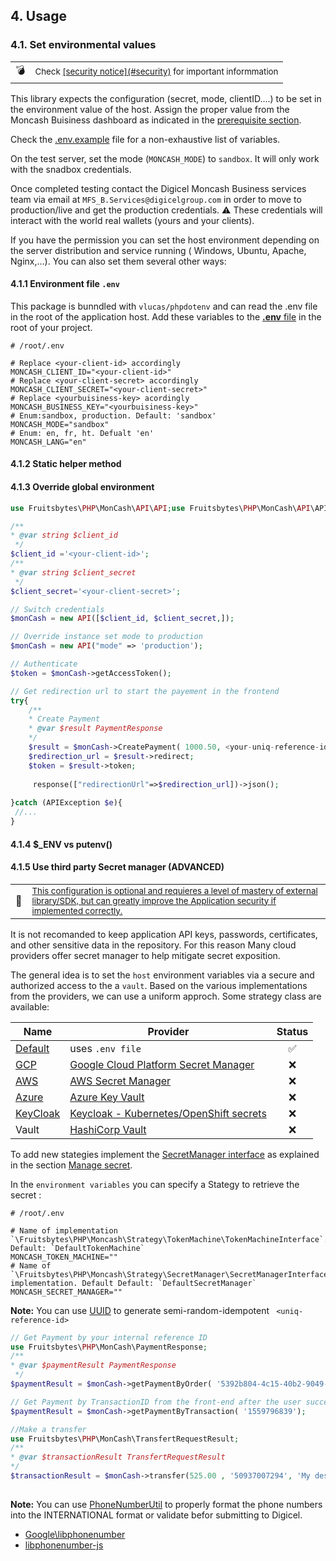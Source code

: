 
<div id="usage"></div>

## 4. Usage


<div id="env"></div> 

### 4.1. Set environmental values

<table>
    <tr>
        <td>💣</td>
        <td>
            <small>Check <u>[security notice](#security)</u> for important informmation</small>
        </td>
    </tr>
</table>


This library expects the configuration (secret, mode, clientID....) to be set in the environment value of the host.
Assign the proper value from the Moncash Buisiness dashboard as indicated in the [prerequisite section](#prerequisite).

Check the [.env.example](./.env.example) file for a non-exhaustive list of variables.

On the test server, set the mode (`MONCASH_MODE`) to `sandbox`. It will only work with the snadbox credentials.

Once completed testing contact the Digicel Moncash Business services team via email at `MFS_B.Services@digicelgroup.com`
in order to move to production/live and get the production credentials. ⚠ These credentials will interact with the world
real wallets (yours and your clients).

If you have the permission you can set the host environment depending on the server distribution and service running (
Windows, Ubuntu, Apache, Nginx,...). You can also set them several other ways:


<div id="env-file"></div> 

#### 4.1.1 Environment file `.env`

This package is bunndled with `vlucas/phpdotenv` and can read the .env file in the root of the application host. Add
these variables to the <a href="https://docs.docker.com/compose/env-file/" target="_blank"><b>.env</b>
file</a> in the root of your project.

```shell
# /root/.env

# Replace <your-client-id> accordingly
MONCASH_CLIENT_ID="<your-client-id>"
# Replace <your-client-secret> accordingly
MONCASH_CLIENT_SECRET="<your-client-secret>"
# Replace <yourbuisiness-key> acordingly
MONCASH_BUSINESS_KEY="<yourbuisiness-key>"
# Enum:sandbox, production. Default: 'sandbox'
MONCASH_MODE="sandbox"
# Enum: en, fr, ht. Defualt 'en' 
MONCASH_LANG="en"

```

<div id="env-setEnv"></div> 

#### 4.1.2 Static helper method

<div id="env-overridev"></div> 

#### 4.1.3 Override global environment

```php
use Fruitsbytes\PHP\MonCash\API\API;use Fruitsbytes\PHP\MonCash\API\APIException;use Fruitsbytes\PHP\MonCash\PaymentResponse;

/**
* @var string $client_id
 */
$client_id ='<your-client-id>';
/**
* @var string $client_secret
 */
$client_secret='<your-client-secret>';

// Switch credentials
$monCash = new API([$client_id, $client_secret,]);

// Override instance set mode to production
$monCash = new API("mode" => 'production');

// Authenticate
$token = $monCash->getAccessToken();

// Get redirection url to start the payement in the frontend
try{
    /**
    * Create Payment 
    * @var $result PaymentResponse
    */
    $result = $monCash->CreatePayment( 1000.50, <your-uniq-reference-id>);
    $redirection_url = $result->redirect;
    $token = $result->token;
    
     response(["redirectionUrl"=>$redirection_url])->json();
    
}catch (APIException $e){
 //...
}
```

<div id="env-putenv"></div> 

#### 4.1.4  $_ENV vs putenv()

<div id="env-secret"></div> 

#### 4.1.5 Use third party Secret manager (ADVANCED)

<table>
    <tr>
        <td>🧙</td>
        <td>
        <small> <u>This configuration is optional and requieres a level of mastery of external library/SDK, but can greatly
improve the Application security if implemented
correctly.</u></small>
        </td>
    </tr>
</table>


It is not recomanded to keep application API keys, passwords, certificates, and other sensitive data in the repository.
For this reason Many cloud providers offer secret manager to help mitigate secret exposition.

The general idea is to set the `host` environment variables via a secure and authorized access to the a `vault`. Based
on
the various implementations from the providers, we can use a uniform approch. Some strategy class are available:

| Name                                                                           | Provider                                                                                                                        | Status |
|--------------------------------------------------------------------------------|---------------------------------------------------------------------------------------------------------------------------------|:------:|
| [Default](./src/PHP/Moncash/Strategy/SecretManager/DefaultSecretManager.php)   | uses `.env file`                                                                                                                |   ✅    |
| [GCP](./src/PHP/Moncash/Strategy/SecretManager/GCPSecretManager.php)           | <a href="https://cloud.google.com/functions/docs/configuring/secrets" target="_blank" >Google Cloud Platform Secret Manager</a> |   ❌    |
| [AWS](./src/PHP/Moncash/Strategy/SecretManager/AWSSecretManager.php)           | <a href="https://aws.amazon.com/secrets-manager/" target="_blank">AWS Secret Manager</a>                                        |   ❌    |
| [Azure](./src/PHP/Moncash/Strategy/SecretManager/AzureSecretManager.php)       | <a href="https://azure.microsoft.com/en-us/products/key-vault/" target="_blank">Azure Key Vault</a>                             |   ❌    |
| [KeyCloak](./src/PHP/Moncash/Strategy/SecretManager/KeyCloakSecretManager.php) | <a href="https://www.keycloak.org/server/vault" target="_blank">Keycloak - Kubernetes/OpenShift secrets</a>                     |   ❌    |
| Vault                                                                          |  <a href="https://www.vaultproject.io/" target="_blank">HashiCorp Vault</a>                                                     |   ❌    |

To add new stategies implement
the [SecretManager interface](./src/PHP/Moncash/Strategy/SecretManager/SecretManagerInterface.php) as explained in the
section [Manage secret](#manage-secret).

In the `environment variables` you can specify a Stategy to retrieve the secret :

```shell
# /root/.env

# Name of implementation `\Fruitsbytes\PHP\Moncash\Strategy\TokenMachine\TokenMachineInterface`. Default: `DefaultTokenMachine`
MONCASH_TOKEN_MACHINE=""
# Name of `\Fruitsbytes\PHP\Moncash\Strategy\SecretManager\SecretManagerInterface` implementation. Default Default: `DefaultSecretManager`
MONCASH_SECRET_MANAGER=""

```

<b>Note:</b> You can use  [UUID](https://github.com/ramsey/uuid) to generate
semi-random-idempotent ` <uniq-reference-id>`

```php
// Get Payment by your internal reference ID
use Fruitsbytes\PHP\MonCash\PaymentResponse;
/**
* @var $paymentResult PaymentResponse
 */
$paymentResult = $monCash->getPaymentByOrder( '5392b804-4c15-40b2-9049-f7a471df15fd');

// Get Payment by TransactionID from the front-end after the user successfully went through the payment process
$paymentResult = $monCash->getPaymentByTransaction( '1559796839');

//Make a transfer
use Fruitsbytes\PHP\MonCash\TransfertRequestResult;
/**
* @var $transactionResult TransfertRequestResult
*/
$transactionResult = $monCash->transfer(525.00 , '50937007294', 'My description');
 
```

<b>Note:</b> You can
use [PhoneNumberUtil](https://github.com/giggsey/libphonenumber-for-php/blob/master/docs/PhoneNumberUtil.md) to properly
format the phone numbers into the INTERNATIONAL format or validate befor submitting to Digicel.

- [Google\libphonenumber](https://github.com/google/libphonenumber)
- [libphonenumber-js](https://gitlab.com/catamphetamine/libphonenumber-js#readme)
